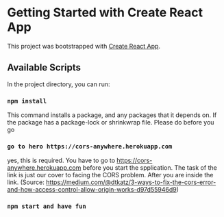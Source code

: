 # Getting Started with Create React App

This project was bootstrapped with [Create React App](https://github.com/facebook/create-react-app).

## Available Scripts

In the project directory, you can run:

### `npm install`

This command installs a package, and any packages that it depends on. If the package has a package-lock or shrinkwrap file.
Please do before you go

### `go to hero https://cors-anywhere.herokuapp.com`

yes, this is required. You have to go to https://cors-anywhere.herokuapp.com before you start the spplication. The task of the link is just our cover to facing the CORS problem. After you are inside the link. (Source: https://medium.com/@dtkatz/3-ways-to-fix-the-cors-error-and-how-access-control-allow-origin-works-d97d55946d9)

### `npm start and have fun`

